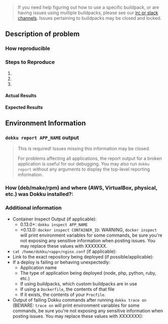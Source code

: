 > If you need help figuring out how to use a specific buildpack, or are having issues using multiple buildpacks, please see our [irc or slack channels](http://dokku.viewdocs.io/dokku/getting-started/where-to-get-help/#the-irc-and-slack-channels). Issues pertaining to buildpacks may be closed and locked.

## Description of problem

### How reproducible

### Steps to Reproduce

1.
2.
3.

#### Actual Results

#### Expected Results

## Environment Information

### `dokku report APP_NAME` output

> This is required! Issues missing this information may be closed.
>
> For problems affecting all applications, the report output for a broken application is useful for our debugging.
> You may also run `dokku report` without any arguments to display the top-level reporting information.

### How (deb/make/rpm) and where (AWS, VirtualBox, physical, etc.) was Dokku installed?:

### Additional information

- Container Inspect Output (if applicable):
  - 0.13.0+: `dokku inspect APP_NAME`
  - <0.13.0: `docker inspect CONTAINER_ID`: WARNING, `docker inspect` will print environment variables for some commands, be sure you're not exposing any sensitive information when posting issues. You may replace these values with XXXXXXX.
- `cat /home/dokku/<app>/nginx.conf` (if applicable):
- Link to the exact repository being deployed (if possible/applicable):
- If a deploy is failing or behaving unexpectedly:
  - Application name
  - The type of application being deployed (node, php, python, ruby, etc.)
  - If using buildpacks, which custom buildpacks are in use
  - If using a `Dockerfile`, the contents of that file
  - If it exists, the contents of your `Procfile`.
- Output of failing Dokku commands after running `dokku trace on`
  (BEWARE: `trace on` will print environment variables for some commands, be sure you're not exposing any sensitive information when posting issues. You may replace these values with XXXXXXX):
